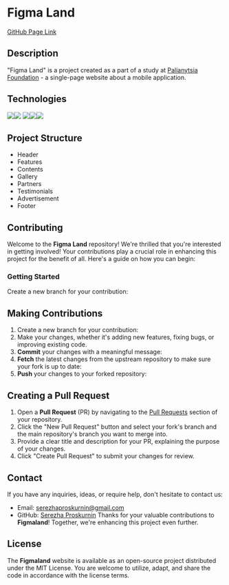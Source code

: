 #  Figma Land


[GitHub Page Link](https://sergeyalexandrowich.github.io/figma-land/)

## Description
"Figma Land" is a  project created as a part of a study at [Palianytsia Foundation](https://pgds.xyz/) - a single-page website about a mobile application.


## Technologies
<img src="https://img.shields.io/badge/HTML5-blue?style=for-the-badge&logo=HTML5&logoColor=black"/><img src="https://img.shields.io/badge/CSS3-red?style=for-the-badge&logo=CSS3&logoColor=ЦВЕТ ЛОГОТИПА"/>
<img src="https://img.shields.io/badge/BEM Methodology-green?style=for-the-badge&logo=BEM&logoColor=black"/><img src="https://img.shields.io/badge/File Structure and File Paths (Nested BEM)-yellow?style=for-the-badge&logo=Files&logoColor=black"/><img src="https://img.shields.io/badge/CSS Animations-orange?style=for-the-badge&logo=CSS Wizardry&logoColor=black"/>

## Project Structure
+ Header
+ Features
+ Contents
+ Gallery
+ Partners
+ Testimonials
+ Advertisement
+ Footer


## Contributing
Welcome to the **Figma Land** repository! We're thrilled that you're interested in getting involved! Your contributions play a crucial role in enhancing this project for the benefit of all. Here's a guide on how you can begin:

### Getting Started
Create a new branch for your contribution:

## Making Contributions
1. Create a new branch for your contribution:
2. Make your changes, whether it's adding new features, fixing bugs, or improving existing code.
3. **Commit** your changes with a meaningful message:
4. **Fetch** the latest changes from the upstream repository to make sure your fork is up to date:
5. **Push** your changes to your forked repository:

## Creating a Pull Request
1. Open a **Pull Request** (PR) by navigating to the [Pull Requests](https://github.com/SergeyAlexandrowich) section of your repository.
2. Click the "New Pull Request" button and select your fork's branch and the main repository's branch you want to merge into.
3. Provide a clear title and description for your PR, explaining the purpose of your changes.
4. Click "Create Pull Request" to submit your changes for review.

## Contact
If you have any inquiries, ideas, or require help, don't hesitate to contact us:
- Email: serezhaproskurnin@gmail.com
- GitHub: [Serezha Proskurnin](https://github.com/SergeyAlexandrowich)
Thanks for your valuable contributions to **Figmaland**! Together, we're enhancing this project even further.


## License
The **Figmaland** website is available as an open-source project distributed under the MIT License. You are welcome to utilize, adapt, and share the code in accordance with the license terms.
